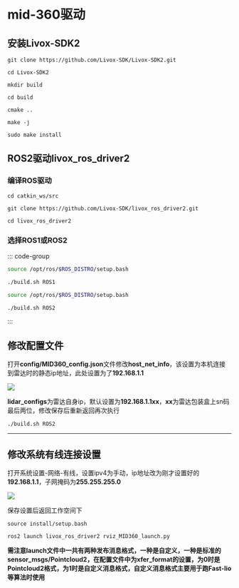 # mid-360驱动

## 安装Livox-SDK2

```shell
git clone https://github.com/Livox-SDK/Livox-SDK2.git  
  
cd Livox-SDK2
  
mkdir build   

cd build
  
cmake ..

make -j  
  
sudo make install

```

## ROS2驱动livox_ros_driver2  
### 编译ROS驱动  
```shell
cd catkin_ws/src  

git clone https://github.com/Livox-SDK/livox_ros_driver2.git  

cd livox_ros_driver2
```
### 选择ROS1或ROS2 


::: code-group

```sh [ROS1]
source /opt/ros/$ROS_DISTRO/setup.bash

./build.sh ROS1
```

```sh [ROS2]
source /opt/ros/$ROS_DISTRO/setup.bash

./build.sh ROS2
```
:::

## 修改配置文件
  
打开**config/MID360_config.json**文件修改**host_net_info**，该设置为本机连接到雷达时的静态ip地址，此处设置为了**192.168.1.1**

![](https://tianbot-pic.oss-cn-beijing.aliyuncs.com/tianbot-pic/Tianbot-Doc202310211532020.webp)
  
**lidar_configs**为雷达自身ip，默认设置为**192.168.1.1xx**，**xx**为雷达包装盒上sn码最后两位，修改保存后重新返回再次执行
```shell
./build.sh ROS2
```
*****
## 修改系统有线连接设置

打开系统设置-网络-有线，设置ipv4为手动，ip地址改为刚才设置好的**192.168.1.1**，子网掩码为**255.255.255.0**

![](https://tianbot-pic.oss-cn-beijing.aliyuncs.com/tianbot-pic/Tianbot-Doc202310211532701.webp)
  
保存设置后返回工作空间下
```shell
source install/setup.bash
  
ros2 launch livox_ros_driver2 rviz_MID360_launch.py
```
**需注意launch文件中一共有两种发布消息格式，一种是自定义，一种是标准的sensor_msgs/Pointcloud2，在配置文件中为xfer_format的设置，为0时是Pointcloud2格式，为1时是自定义消息格式，自定义消息格式主要用于跑Fast-lio等算法时使用**

